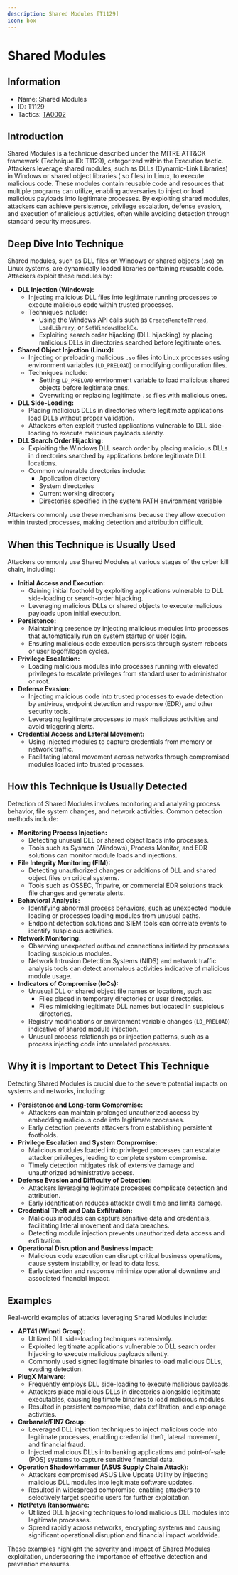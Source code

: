 ```yaml
---
description: Shared Modules [T1129]
icon: box
---
```


# Shared Modules

## Information

* Name: Shared Modules
* ID: T1129
* Tactics: [TA0002](./)

## Introduction

Shared Modules is a technique described under the MITRE ATT\&CK framework (Technique ID: T1129), categorized within the Execution tactic. Attackers leverage shared modules, such as DLLs (Dynamic-Link Libraries) in Windows or shared object libraries (.so files) in Linux, to execute malicious code. These modules contain reusable code and resources that multiple programs can utilize, enabling adversaries to inject or load malicious payloads into legitimate processes. By exploiting shared modules, attackers can achieve persistence, privilege escalation, defense evasion, and execution of malicious activities, often while avoiding detection through standard security measures.

## Deep Dive Into Technique

Shared modules, such as DLL files on Windows or shared objects (.so) on Linux systems, are dynamically loaded libraries containing reusable code. Attackers exploit these modules by:

* **DLL Injection (Windows):**
  * Injecting malicious DLL files into legitimate running processes to execute malicious code within trusted processes.
  * Techniques include:
    * Using the Windows API calls such as `CreateRemoteThread`, `LoadLibrary`, or `SetWindowsHookEx`.
    * Exploiting search order hijacking (DLL hijacking) by placing malicious DLLs in directories searched before legitimate ones.
* **Shared Object Injection (Linux):**
  * Injecting or preloading malicious `.so` files into Linux processes using environment variables (`LD_PRELOAD`) or modifying configuration files.
  * Techniques include:
    * Setting `LD_PRELOAD` environment variable to load malicious shared objects before legitimate ones.
    * Overwriting or replacing legitimate `.so` files with malicious ones.
* **DLL Side-Loading:**
  * Placing malicious DLLs in directories where legitimate applications load DLLs without proper validation.
  * Attackers often exploit trusted applications vulnerable to DLL side-loading to execute malicious payloads silently.
* **DLL Search Order Hijacking:**
  * Exploiting the Windows DLL search order by placing malicious DLLs in directories searched by applications before legitimate DLL locations.
  * Common vulnerable directories include:
    * Application directory
    * System directories
    * Current working directory
    * Directories specified in the system PATH environment variable

Attackers commonly use these mechanisms because they allow execution within trusted processes, making detection and attribution difficult.

## When this Technique is Usually Used

Attackers commonly use Shared Modules at various stages of the cyber kill chain, including:

* **Initial Access and Execution:**
  * Gaining initial foothold by exploiting applications vulnerable to DLL side-loading or search-order hijacking.
  * Leveraging malicious DLLs or shared objects to execute malicious payloads upon initial execution.
* **Persistence:**
  * Maintaining presence by injecting malicious modules into processes that automatically run on system startup or user login.
  * Ensuring malicious code execution persists through system reboots or user logoff/logon cycles.
* **Privilege Escalation:**
  * Loading malicious modules into processes running with elevated privileges to escalate privileges from standard user to administrator or root.
* **Defense Evasion:**
  * Injecting malicious code into trusted processes to evade detection by antivirus, endpoint detection and response (EDR), and other security tools.
  * Leveraging legitimate processes to mask malicious activities and avoid triggering alerts.
* **Credential Access and Lateral Movement:**
  * Using injected modules to capture credentials from memory or network traffic.
  * Facilitating lateral movement across networks through compromised modules loaded into trusted processes.

## How this Technique is Usually Detected

Detection of Shared Modules involves monitoring and analyzing process behavior, file system changes, and network activities. Common detection methods include:

* **Monitoring Process Injection:**
  * Detecting unusual DLL or shared object loads into processes.
  * Tools such as Sysmon (Windows), Process Monitor, and EDR solutions can monitor module loads and injections.
* **File Integrity Monitoring (FIM):**
  * Detecting unauthorized changes or additions of DLL and shared object files on critical systems.
  * Tools such as OSSEC, Tripwire, or commercial EDR solutions track file changes and generate alerts.
* **Behavioral Analysis:**
  * Identifying abnormal process behaviors, such as unexpected module loading or processes loading modules from unusual paths.
  * Endpoint detection solutions and SIEM tools can correlate events to identify suspicious activities.
* **Network Monitoring:**
  * Observing unexpected outbound connections initiated by processes loading suspicious modules.
  * Network Intrusion Detection Systems (NIDS) and network traffic analysis tools can detect anomalous activities indicative of malicious module usage.
* **Indicators of Compromise (IoCs):**
  * Unusual DLL or shared object file names or locations, such as:
    * Files placed in temporary directories or user directories.
    * Files mimicking legitimate DLL names but located in suspicious directories.
  * Registry modifications or environment variable changes (`LD_PRELOAD`) indicative of shared module injection.
  * Unusual process relationships or injection patterns, such as a process injecting code into unrelated processes.

## Why it is Important to Detect This Technique

Detecting Shared Modules is crucial due to the severe potential impacts on systems and networks, including:

* **Persistence and Long-term Compromise:**
  * Attackers can maintain prolonged unauthorized access by embedding malicious code into legitimate processes.
  * Early detection prevents attackers from establishing persistent footholds.
* **Privilege Escalation and System Compromise:**
  * Malicious modules loaded into privileged processes can escalate attacker privileges, leading to complete system compromise.
  * Timely detection mitigates risk of extensive damage and unauthorized administrative access.
* **Defense Evasion and Difficulty of Detection:**
  * Attackers leveraging legitimate processes complicate detection and attribution.
  * Early identification reduces attacker dwell time and limits damage.
* **Credential Theft and Data Exfiltration:**
  * Malicious modules can capture sensitive data and credentials, facilitating lateral movement and data breaches.
  * Detecting module injection prevents unauthorized data access and exfiltration.
* **Operational Disruption and Business Impact:**
  * Malicious code execution can disrupt critical business operations, cause system instability, or lead to data loss.
  * Early detection and response minimize operational downtime and associated financial impact.

## Examples

Real-world examples of attacks leveraging Shared Modules include:

* **APT41 (Winnti Group):**
  * Utilized DLL side-loading techniques extensively.
  * Exploited legitimate applications vulnerable to DLL search order hijacking to execute malicious payloads silently.
  * Commonly used signed legitimate binaries to load malicious DLLs, evading detection.
* **PlugX Malware:**
  * Frequently employs DLL side-loading to execute malicious payloads.
  * Attackers place malicious DLLs in directories alongside legitimate executables, causing legitimate binaries to load malicious modules.
  * Resulted in persistent compromise, data exfiltration, and espionage activities.
* **Carbanak/FIN7 Group:**
  * Leveraged DLL injection techniques to inject malicious code into legitimate processes, enabling credential theft, lateral movement, and financial fraud.
  * Injected malicious DLLs into banking applications and point-of-sale (POS) systems to capture sensitive financial data.
* **Operation ShadowHammer (ASUS Supply Chain Attack):**
  * Attackers compromised ASUS Live Update Utility by injecting malicious DLL modules into legitimate software updates.
  * Resulted in widespread compromise, enabling attackers to selectively target specific users for further exploitation.
* **NotPetya Ransomware:**
  * Utilized DLL hijacking techniques to load malicious DLL modules into legitimate processes.
  * Spread rapidly across networks, encrypting systems and causing significant operational disruption and financial impact worldwide.

These examples highlight the severity and impact of Shared Modules exploitation, underscoring the importance of effective detection and prevention measures.
